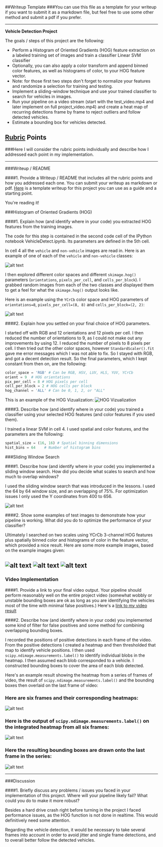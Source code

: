 ##Writeup Template
###You can use this file as a template for your writeup if you want to submit it as a markdown file, but feel free to use some other method and submit a pdf if you prefer.

---

**Vehicle Detection Project**

The goals / steps of this project are the following:

* Perform a Histogram of Oriented Gradients (HOG) feature extraction on a labeled training set of images and train a classifier Linear SVM classifier
* Optionally, you can also apply a color transform and append binned color features, as well as histograms of color, to your HOG feature vector. 
* Note: for those first two steps don't forget to normalize your features and randomize a selection for training and testing.
* Implement a sliding-window technique and use your trained classifier to search for vehicles in images.
* Run your pipeline on a video stream (start with the test_video.mp4 and later implement on full project_video.mp4) and create a heat map of recurring detections frame by frame to reject outliers and follow detected vehicles.
* Estimate a bounding box for vehicles detected.

[//]: # (Image References)
[image1]: ./examples/car_not_car.png
[image2]: ./examples/HOG_example.jpg
[image3]: ./sliding_window_search.PNG
[image4]: ./examples/sliding_window.jpg
[image5]: ./examples/bboxes_and_heat.png
[image6]: ./examples/labels_map.png
[image7]: ./examples/output_bboxes.png
[image8]: ./hog_viz.PNG
[image9]: ./sliding_window_search_2.PNG
[image10]: ./sliding_window_search_3.PNG
[image11]: ./sliding_window_search_4.PNG
[image12]: ./heatmaps.PNG

[video1]: ./project_video_out_cs.mp4

## [Rubric](https://review.udacity.com/#!/rubrics/513/view) Points
###Here I will consider the rubric points individually and describe how I addressed each point in my implementation.  

---
###Writeup / README

####1. Provide a Writeup / README that includes all the rubric points and how you addressed each one.  You can submit your writeup as markdown or pdf.  [Here](https://github.com/udacity/CarND-Vehicle-Detection/blob/master/writeup_template.md) is a template writeup for this project you can use as a guide and a starting point.  

You're reading it!

###Histogram of Oriented Gradients (HOG)

####1. Explain how (and identify where in your code) you extracted HOG features from the training images.

The code for this step is contained in the second code cell of the IPython notebook VehicleDetect.ipynb. Its parameters are defined in the 5th cell.

In cell 4 all the `vehicle` and `non-vehicle` images are read in.  Here is an example of one of each of the `vehicle` and `non-vehicle` classes:

![alt text][image1]

I then explored different color spaces and different `skimage.hog()` parameters (`orientations`, `pixels_per_cell`, and `cells_per_block`).  I grabbed random images from each of the two classes and displayed them to get a feel for what the `skimage.hog()` output looks like.

Here is an example using the `YCrCb` color space and HOG parameters of `orientations=8`, `pixels_per_cell=(8, 8)` and `cells_per_block=(2, 2)`:


![alt text][image2]

####2. Explain how you settled on your final choice of HOG parameters.

I started off with RGB and 12 orientations and 12 pixels per cell. I then reduced the number of orientations to 9, as I could not make out any improvements by using 12. I reduced the number of pixels to 8 pixels per cell. I then tried out the other color spaces, however `StandardScaler().fit` gave me error messages which I was not able to fix. So I stayed with RGB, and got a decent detection result.
So the final parameters, which I kept constant from then on, are the following:

```python
color_space = 'RGB' # Can be RGB, HSV, LUV, HLS, YUV, YCrCb
orient = 9  # HOG orientations
pix_per_cell = 8 # HOG pixels per cell
cell_per_block = 2 # HOG cells per block
hog_channel = 'ALL' # Can be 0, 1, 2, or "ALL" 
```

This is an example of the HOG Vizualization:
![HOG Vizualization][image8]


####3. Describe how (and identify where in your code) you trained a classifier using your selected HOG features (and color features if you used them).

I trained a linear SVM in cell 4. I used spatial and color features, and the parameters are the following:
```python
spatial_size = (16, 16) # Spatial binning dimensions
hist_bins = 64    # Number of histogram bins
```

###Sliding Window Search

####1. Describe how (and identify where in your code) you implemented a sliding window search.  How did you decide what scales to search and how much to overlap windows?

I used the sliding window search that was introduced in the lessons. I used the 64 by 64 window size, and an overlapping of 75%. For optimization issues I only used  the Y coordinates from 400 to 656.

![alt text][image3]


####2. Show some examples of test images to demonstrate how your pipeline is working.  What did you do to optimize the performance of your classifier?

Ultimately I searched on two scales using YCrCb 3-channel HOG features plus spatially binned color and histograms of color in the feature vector, which provided a nice result.  Here are some more example images, based on the example images given:

![alt text][image9]
![alt text][image10]
![alt text][image11]
---

### Video Implementation

####1. Provide a link to your final video output.  Your pipeline should perform reasonably well on the entire project video (somewhat wobbly or unstable bounding boxes are ok as long as you are identifying the vehicles most of the time with minimal false positives.)
Here's a [link to my video result](./project_video_out_cs.mp4)


####2. Describe how (and identify where in your code) you implemented some kind of filter for false positives and some method for combining overlapping bounding boxes.

I recorded the positions of positive detections in each frame of the video.  From the positive detections I created a heatmap and then thresholded that map to identify vehicle positions.  I then used `scipy.ndimage.measurements.label()` to identify individual blobs in the heatmap.  I then assumed each blob corresponded to a vehicle.  I constructed bounding boxes to cover the area of each blob detected.  

Here's an example result showing the heatmap from a series of frames of video, the result of `scipy.ndimage.measurements.label()` and the bounding boxes then overlaid on the last frame of video:

### Here are six frames and their corresponding heatmaps:

![alt text][image12]

### Here is the output of `scipy.ndimage.measurements.label()` on the integrated heatmap from all six frames:
![alt text][image6]

### Here the resulting bounding boxes are drawn onto the last frame in the series:
![alt text][image7]



---

###Discussion

####1. Briefly discuss any problems / issues you faced in your implementation of this project.  Where will your pipeline likely fail?  What could you do to make it more robust?

Besides a hard drive crash right before turning in the project I faced performance issues, as the HOG function is not done in realtime. This would definitively need some attention.

Regarding the vehicle detection, it would be necessary to take several frames into account in order to avoid jitter and single frame detections, and to overall better follow the detected vehicles.

